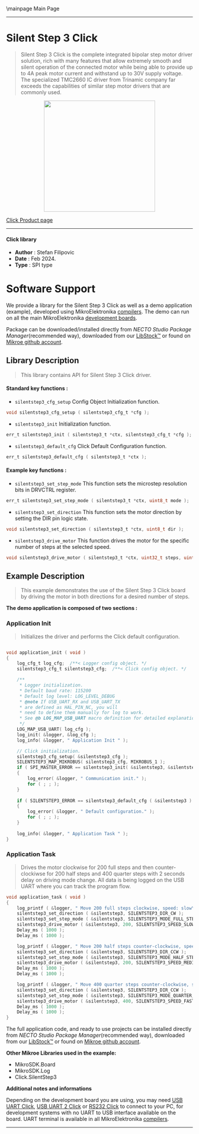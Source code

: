\mainpage Main Page

---
# Silent Step 3 Click

> Silent Step 3 Click is the complete integrated bipolar step motor driver solution, rich with many features that allow extremely smooth and silent operation of the connected motor while being able to provide up to 4A peak motor current and withstand up to 30V supply voltage. The specialized TMC2660 IC driver from Trinamic company far exceeds the capabilities of similar step motor drivers that are commonly used.

<p align="center">
  <img src="https://download.mikroe.com/images/click_for_ide/silentstep3_click.png" height=300px>
</p>

[Click Product page](https://www.mikroe.com/silent-step-3-click)

---


#### Click library

- **Author**        : Stefan Filipovic
- **Date**          : Feb 2024.
- **Type**          : SPI type


# Software Support

We provide a library for the Silent Step 3 Click
as well as a demo application (example), developed using MikroElektronika
[compilers](https://www.mikroe.com/necto-studio).
The demo can run on all the main MikroElektronika [development boards](https://www.mikroe.com/development-boards).

Package can be downloaded/installed directly from *NECTO Studio Package Manager*(recommended way), downloaded from our [LibStock&trade;](https://libstock.mikroe.com) or found on [Mikroe github account](https://github.com/MikroElektronika/mikrosdk_click_v2/tree/master/clicks).

## Library Description

> This library contains API for Silent Step 3 Click driver.

#### Standard key functions :

- `silentstep3_cfg_setup` Config Object Initialization function.
```c
void silentstep3_cfg_setup ( silentstep3_cfg_t *cfg );
```

- `silentstep3_init` Initialization function.
```c
err_t silentstep3_init ( silentstep3_t *ctx, silentstep3_cfg_t *cfg );
```

- `silentstep3_default_cfg` Click Default Configuration function.
```c
err_t silentstep3_default_cfg ( silentstep3_t *ctx );
```

#### Example key functions :

- `silentstep3_set_step_mode` This function sets the microstep resolution bits in DRVCTRL register.
```c
err_t silentstep3_set_step_mode ( silentstep3_t *ctx, uint8_t mode );
```

- `silentstep3_set_direction` This function sets the motor direction by setting the DIR pin logic state.
```c
void silentstep3_set_direction ( silentstep3_t *ctx, uint8_t dir );
```

- `silentstep3_drive_motor` This function drives the motor for the specific number of steps at the selected speed.
```c
void silentstep3_drive_motor ( silentstep3_t *ctx, uint32_t steps, uint8_t speed );
```

## Example Description

> This example demonstrates the use of the Silent Step 3 Click board by driving the motor in both directions for a desired number of steps.

**The demo application is composed of two sections :**

### Application Init

> Initializes the driver and performs the Click default configuration.

```c

void application_init ( void )
{
    log_cfg_t log_cfg;  /**< Logger config object. */
    silentstep3_cfg_t silentstep3_cfg;  /**< Click config object. */

    /** 
     * Logger initialization.
     * Default baud rate: 115200
     * Default log level: LOG_LEVEL_DEBUG
     * @note If USB_UART_RX and USB_UART_TX 
     * are defined as HAL_PIN_NC, you will 
     * need to define them manually for log to work. 
     * See @b LOG_MAP_USB_UART macro definition for detailed explanation.
     */
    LOG_MAP_USB_UART( log_cfg );
    log_init( &logger, &log_cfg );
    log_info( &logger, " Application Init " );

    // Click initialization.
    silentstep3_cfg_setup( &silentstep3_cfg );
    SILENTSTEP3_MAP_MIKROBUS( silentstep3_cfg, MIKROBUS_1 );
    if ( SPI_MASTER_ERROR == silentstep3_init( &silentstep3, &silentstep3_cfg ) )
    {
        log_error( &logger, " Communication init." );
        for ( ; ; );
    }
    
    if ( SILENTSTEP3_ERROR == silentstep3_default_cfg ( &silentstep3 ) )
    {
        log_error( &logger, " Default configuration." );
        for ( ; ; );
    }
    
    log_info( &logger, " Application Task " );
}

```

### Application Task

> Drives the motor clockwise for 200 full steps and then counter-clockiwse for 200 half
steps and 400 quarter steps with 2 seconds delay on driving mode change. All data is
being logged on the USB UART where you can track the program flow.

```c
void application_task ( void )
{
    log_printf ( &logger, " Move 200 full steps clockwise, speed: slow\r\n\n" );
    silentstep3_set_direction ( &silentstep3, SILENTSTEP3_DIR_CW );
    silentstep3_set_step_mode ( &silentstep3, SILENTSTEP3_MODE_FULL_STEP );
    silentstep3_drive_motor ( &silentstep3, 200, SILENTSTEP3_SPEED_SLOW );
    Delay_ms ( 1000 );
    Delay_ms ( 1000 );

    log_printf ( &logger, " Move 200 half steps counter-clockwise, speed: medium\r\n\n" );
    silentstep3_set_direction ( &silentstep3, SILENTSTEP3_DIR_CCW );
    silentstep3_set_step_mode ( &silentstep3, SILENTSTEP3_MODE_HALF_STEP );
    silentstep3_drive_motor ( &silentstep3, 200, SILENTSTEP3_SPEED_MEDIUM );
    Delay_ms ( 1000 );
    Delay_ms ( 1000 );

    log_printf ( &logger, " Move 400 quarter steps counter-clockwise, speed: fast\r\n\n" );
    silentstep3_set_direction ( &silentstep3, SILENTSTEP3_DIR_CCW );
    silentstep3_set_step_mode ( &silentstep3, SILENTSTEP3_MODE_QUARTER_STEP );
    silentstep3_drive_motor ( &silentstep3, 400, SILENTSTEP3_SPEED_FAST );
    Delay_ms ( 1000 );
    Delay_ms ( 1000 );
}
```

The full application code, and ready to use projects can be installed directly from *NECTO Studio Package Manager*(recommended way), downloaded from our [LibStock&trade;](https://libstock.mikroe.com) or found on [Mikroe github account](https://github.com/MikroElektronika/mikrosdk_click_v2/tree/master/clicks).

**Other Mikroe Libraries used in the example:**

- MikroSDK.Board
- MikroSDK.Log
- Click.SilentStep3

**Additional notes and informations**

Depending on the development board you are using, you may need
[USB UART Click](https://www.mikroe.com/usb-uart-click),
[USB UART 2 Click](https://www.mikroe.com/usb-uart-2-click) or
[RS232 Click](https://www.mikroe.com/rs232-click) to connect to your PC, for
development systems with no UART to USB interface available on the board. UART
terminal is available in all MikroElektronika
[compilers](https://shop.mikroe.com/compilers).

---

